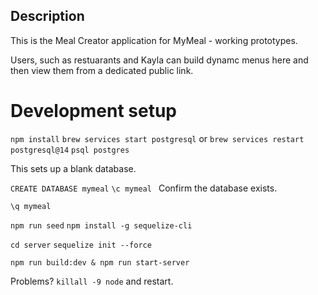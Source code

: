 ## Description

This is the Meal Creator application for MyMeal - working prototypes.

Users, such as restuarants and Kayla can build dynamc menus here and then view them from a dedicated public link.

# Development setup
 ` npm install `
 ` brew services start postgresql ` or `brew services restart postgresql@14`
 ` psql postgres `

This sets up a blank database. 

`CREATE DATABASE mymeal`
`\c mymeal `
Confirm the database exists. 

`\q mymeal`

`npm run seed`
`npm install -g sequelize-cli`

`cd server`
`sequelize init --force`

`npm run build:dev & npm run start-server`

Problems? 
`killall -9 node` and restart.
